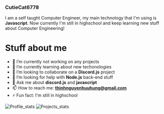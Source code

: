 ### CutieCat6778
I am a self taught Computer Engineer, my main technology that I'm using is **Javascript**. Now currently I'm still in highschool and keep learning new stuff about Computer Engineering!

# Stuff about me
- 🔭 I’m currently not working on any projects
- 🌱 I’m currently learning about new techonologies
- 👯 I’m looking to collaborate on a **Discord.js** project
- 🤔 I’m looking for help with **Node.js** back-end stuff
- 💬 Ask me about **discord.js** and **javascript**
- 📫 How to reach me: **thinhnguyenhuuhung@gmail.com**
- ⚡ Fun fact: I'm still in highschool

![Profile_stats](https://github-readme-stats.vercel.app/api?username=CutieCat6778&hide=stars&count_private=true&show_icons=true&theme=nord&custom_title=CutieCat&layout=compact)
![Projects_stats](https://github-readme-stats.vercel.app/api/top-langs?layout=compact&langs_count=10&theme=nord&count_private=true&username=CutieCat6778&show_icons=true)
